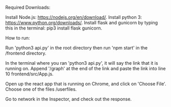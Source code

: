Required Downloads:

Install Node.js: https://nodejs.org/en/download/.
Install python 3: https://www.python.org/downloads/.
Install flask and gunicorn by typing this in the terminal: pip3 install flask gunicorn.

How to run:

Run 'python3 api.py' in the root directory then run 'npm start' in the /frontend directory.

In the terminal where you ran 'python3 api.py', it will say the link that it is running on. Append '/graph' at the end of the link and paste the link into line 10 frontend/src/App.js.

Open up the react app that is running on Chrome, and click on 'Choose File'. Choose one of the files /userfiles.

Go to network in the Inspector, and check out the response.
